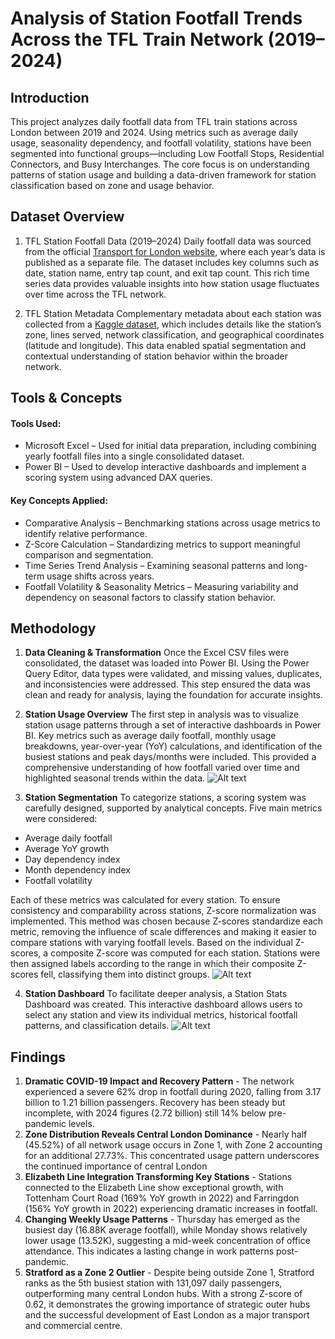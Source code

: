 # Analysis of Station Footfall Trends Across the TFL Train Network (2019–2024)
## Introduction 
This project analyzes daily footfall data from TFL train stations across London between 2019 and 2024. Using metrics such as average daily usage, seasonality dependency, and footfall volatility, stations have been segmented into functional groups—including Low Footfall Stops, Residential Connectors, and Busy Interchanges. The core focus is on understanding patterns of station usage and building a data-driven framework for station classification based on zone and usage behavior.

## Dataset Overview
1. TFL Station Footfall Data (2019–2024)
Daily footfall data was sourced from the official [Transport for London website](https://crowding.data.tfl.gov.uk/), where each year’s data is published as a separate file. The dataset includes key columns such as date, station name, entry tap count, and exit tap count. This rich time series data provides valuable insights into how station usage fluctuates over time across the TFL network.

2. TFL Station Metadata
Complementary metadata about each station was collected from a [Kaggle dataset](https://www.kaggle.com/datasets/olisao/transport-for-london-tfl-entry-and-exit-dataset/data), which includes details like the station’s zone, lines served, network classification, and geographical coordinates (latitude and longitude). This data enabled spatial segmentation and contextual understanding of station behavior within the broader network.

## Tools & Concepts
#### Tools Used:
- Microsoft Excel – Used for initial data preparation, including combining yearly footfall files into a single consolidated dataset.
- Power BI – Used to develop interactive dashboards and implement a scoring system using advanced DAX queries.

#### Key Concepts Applied:
- Comparative Analysis – Benchmarking stations across usage metrics to identify relative performance.
- Z-Score Calculation – Standardizing metrics to support meaningful comparison and segmentation.
- Time Series Trend Analysis – Examining seasonal patterns and long-term usage shifts across years.
- Footfall Volatility & Seasonality Metrics – Measuring variability and dependency on seasonal factors to classify station behavior.

## Methodology
1. **Data Cleaning & Transformation**
Once the Excel CSV files were consolidated, the dataset was loaded into Power BI. Using the Power Query Editor, data types were validated, and missing values, duplicates, and inconsistencies were addressed. This step ensured the data was clean and ready for analysis, laying the foundation for accurate insights.

2. **Station Usage Overview**
The first step in analysis was to visualize station usage patterns through a set of interactive dashboards in Power BI. Key metrics such as average daily footfall, monthly usage breakdowns, year-over-year (YoY) calculations, and identification of the busiest stations and peak days/months were included. This provided a comprehensive understanding of how footfall varied over time and highlighted seasonal trends within the data.
![Alt text](img/yoy.png)

4. **Station Segmentation**
To categorize stations, a scoring system was carefully designed, supported by analytical concepts. Five main metrics were considered:
- Average daily footfall
- Average YoY growth
- Day dependency index
- Month dependency index
- Footfall volatility

Each of these metrics was calculated for every station. To ensure consistency and comparability across stations, Z-score normalization was implemented. This method was chosen because Z-scores standardize each metric, removing the influence of scale differences and making it easier to compare stations with varying footfall levels. Based on the individual Z-scores, a composite Z-score was computed for each station. Stations were then assigned labels according to the range in which their composite Z-scores fell, classifying them into distinct groups.
![Alt text](img/Z_AvgDailyFootfall.png)


4. **Station Dashboard**
To facilitate deeper analysis, a Station Stats Dashboard was created. This interactive dashboard allows users to select any station and view its individual metrics, historical footfall patterns, and classification details.
![Alt text](img/StationStatsDashboard.png)


## Findings 
1.	**Dramatic COVID-19 Impact and Recovery Pattern** - The network experienced a severe 62% drop in footfall during 2020, falling from 3.17 billion to 1.21 billion passengers. Recovery has been steady but incomplete, with 2024 figures (2.72 billion) still 14% below pre-pandemic levels. 
2.	**Zone Distribution Reveals Central London Dominance** - Nearly half (45.52%) of all network usage occurs in Zone 1, with Zone 2 accounting for an additional 27.73%. This concentrated usage pattern underscores the continued importance of central London 
3.	**Elizabeth Line Integration Transforming Key Stations** - Stations connected to the Elizabeth Line show exceptional growth, with Tottenham Court Road (169% YoY growth in 2022) and Farringdon (156% YoY growth in 2022) experiencing dramatic increases in footfall.
4.	**Changing Weekly Usage Patterns** - Thursday has emerged as the busiest day (16.88K average footfall), while Monday shows relatively lower usage (13.52K), suggesting a mid-week concentration of office attendance. This indicates a lasting change in work patterns post-pandemic. 
5.	**Stratford as a Zone 2 Outlier** - Despite being outside Zone 1, Stratford ranks as the 5th busiest station with 131,097 daily passengers, outperforming many central London hubs. With a strong Z-score of 0.62, it demonstrates the growing importance of strategic outer hubs and the successful development of East London as a major transport and commercial centre.
